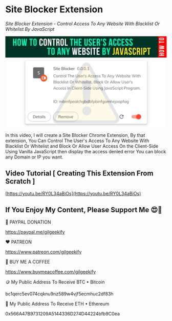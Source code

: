 # Site Blocker Extension

_Site Blocker Extension - Control Access To Any Website With Blacklist Or Whitelist By JavaScript_

![Thumbnail](https://raw.githubusercontent.com/saeedkohansal/Site-Blocker-Extension/main/Site%20Blocker%20Extension.png "Thumbnail")

In this video, I will create a Site Blocker Chrome Extension, By that extension, You Can Control The User's Access To Any Website With Blacklist Or Whitelist and Block Or Allow User Access On the Client-Side Using Vanilla JavaScript then display the access denied error You can block any Domain or IP you want.

## Video Tutorial [ Creating This Extension From Scratch ]
[https://youtu.be/RY0L34aBiOs](https://youtu.be/RY0L34aBiOs)

 

## If You Enjoy My Content, Please Support Me 😍🙏

💙 PAYPAL DONATION

https://paypal.me/gilgeekify

❤️ PATREON

https://www.patreon.com/gilgeekify

💛 BUY ME A COFFEE

https://www.buymeacoffee.com/gilgeekify

🪙 My Public Address To Receive BTC • Bitcoin

bc1qerc5ev074cqknu9nz589w4vjf5ecmhuc2df83h

🥈 My Public Address To Receive ETH • Ethereum

0x566A47B9731209A5144336D274D44224bfb9C0ea
